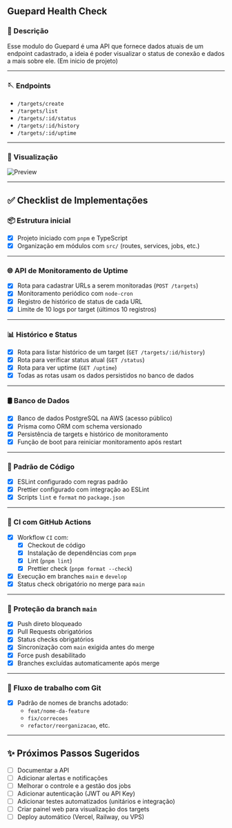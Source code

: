 <h2>Guepard Health Check</h2>

### 👻 Descrição

Esse modulo do Guepard é uma API que fornece dados atuais de um endpoint cadastrado, a ideia é poder visualizar o status de conexão e dados a mais sobre ele.
(Em inicio de projeto)

---

### 🪡 Endpoints

- `/targets/create`
- `/targets/list`
- `/targets/:id/status`
- `/targets/:id/history`
- `/targets/:id/uptime`

---

### 🧻 Visualização

![Preview](https://github.com/user-attachments/assets/c5a2bd75-c571-4864-96b4-c02ae498ad2d)

---

## ✅ Checklist de Implementações

### 📦 Estrutura inicial

- [x] Projeto iniciado com `pnpm` e TypeScript
- [x] Organização em módulos com `src/` (routes, services, jobs, etc.)

---

### 🌐 API de Monitoramento de Uptime

- [x] Rota para cadastrar URLs a serem monitoradas (`POST /targets`)
- [x] Monitoramento periódico com `node-cron`
- [x] Registro de histórico de status de cada URL
- [x] Limite de 10 logs por target (últimos 10 registros)

---

### 📊 Histórico e Status

- [x] Rota para listar histórico de um target (`GET /targets/:id/history`)
- [x] Rota para verificar status atual (`GET /status`)
- [x] Rota para ver uptime (`GET /uptime`)
- [x] Todas as rotas usam os dados persistidos no banco de dados

---

### 🛢️ Banco de Dados

- [x] Banco de dados PostgreSQL na AWS (acesso público)
- [x] Prisma como ORM com schema versionado
- [x] Persistência de targets e histórico de monitoramento
- [x] Função de boot para reiniciar monitoramento após restart

---

### 💅 Padrão de Código

- [x] ESLint configurado com regras padrão
- [x] Prettier configurado com integração ao ESLint
- [x] Scripts `lint` e `format` no `package.json`

---

### 🚀 CI com GitHub Actions

- [x] Workflow `CI` com:
  - [x] Checkout de código
  - [x] Instalação de dependências com `pnpm`
  - [x] Lint (`pnpm lint`)
  - [x] Prettier check (`pnpm format --check`)
- [x] Execução em branches `main` e `develop`
- [x] Status check obrigatório no merge para `main`

---

### 🔐 Proteção da branch `main`

- [x] Push direto bloqueado
- [x] Pull Requests obrigatórios
- [x] Status checks obrigatórios
- [x] Sincronização com `main` exigida antes do merge
- [x] Force push desabilitado
- [x] Branches excluídas automaticamente após merge

---

### 🌿 Fluxo de trabalho com Git

- [x] Padrão de nomes de branchs adotado:
  - `feat/nome-da-feature`
  - `fix/correcoes`
  - `refactor/reorganizacao`, etc.

---

## ✨ Próximos Passos Sugeridos

- [ ] Documentar a API
- [ ] Adicionar alertas e notificações
- [ ] Melhorar o controle e a gestão dos jobs
- [ ] Adicionar autenticação (JWT ou API Key)
- [ ] Adicionar testes automatizados (unitários e integração)
- [ ] Criar painel web para visualização dos targets
- [ ] Deploy automático (Vercel, Railway, ou VPS)
